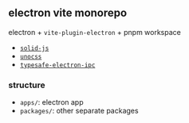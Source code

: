 ## electron vite monorepo

electron + `vite-plugin-electron` + pnpm workspace

- [`solid-js`](https://www.solidjs.com/)
- [`unocss`](https://unocss.dev/)
- [`typesafe-electron-ipc`](https://github.com/subframe7536/typesafe-electron-ipc)


### structure

- `apps/`: electron app
- `packages/`: other separate packages